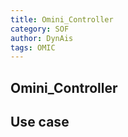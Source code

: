 ```yaml
---
title: Omini_Controller
category: SOF
author: DynAis
tags: OMIC
---
```


## Omini_Controller



## Use case

